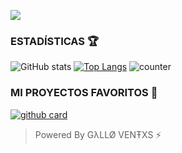  <a href="https://github.com/karim-off"><img src="https://cardivo.vercel.app/api?name=Mi-perfil&description=Hola+Soy+GλLLØ+VENŦXS.+Creador+de+MinatoBot-Creative.&image=https://i.ibb.co/ggVpsd4/file.jpg/revision/latest?cb=20200606024545&usqp=CAU&usqp=CAU&backgroundColor=%23ecf0f1&instagram=gallo_ventxs&whatsapp=Matías_Crypto&pattern=leaf&colorPattern=%23eaeaea" /></a>

### ESTADÍSTICAS 🏆

![GitHub stats](https://github-readme-stats.vercel.app/api?username=GALLO-VENTXS&rank_icon=github&theme=algolia&locale=es)
[![Top Langs](https://github-readme-stats.vercel.app/api/top-langs/?username=GALLO-VENTXS&theme=algolia&locale=es)](https://github.com/GALLO-VENTXS)
![counter](https://komarev.com/ghpvc/?username=GALLO-VENTXS&style=flat-square&theme=algolia&locale=es)

### MI PROYECTOS FAVORITOS 💭

<a href="https://github.com/GALLO-VENTXS/MinatoBot-Creative">![github card](https://github-readme-stats.vercel.app/api/pin/?username=GALLO-VENTXS&repo=MinatoBot-Creative&theme=algolia&locale=es)</a>


> Powered By GλLLØ VENŦXS ⚡
